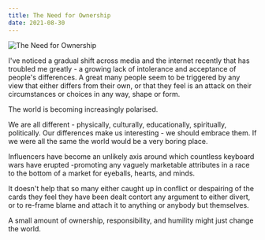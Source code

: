 ```yaml
---
title: The Need for Ownership
date: 2021-08-30
---
```


![The Need for Ownership](https://source.unsplash.com/vP3pnOoCiYE/1600x900)

I've noticed a gradual shift across media and the internet recently that has troubled me greatly - a growing lack of intolerance and acceptance of people's differences. A great many people seem to be triggered by any view that either differs from their own, or that they feel is an attack on their circumstances or choices in any way, shape or form.

The world is becoming increasingly polarised.

We are all different - physically, culturally, educationally, spiritually, politically. Our differences make us interesting - we should embrace them. If we were all the same the world would be a very boring place.

Influencers have become an unlikely axis around which countless keyboard wars have erupted -promoting any vaguely marketable attributes in a race to the bottom of a market for eyeballs, hearts, and minds.

It doesn't help that so many either caught up in conflict or despairing of the cards they feel they have been dealt contort any argument to either divert, or to re-frame blame and attach it to anything or anybody but themselves.

A small amount of ownership, responsibility, and humility might just change the world.
